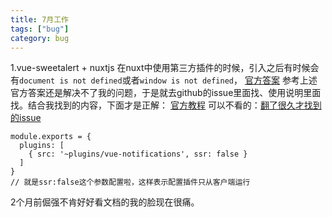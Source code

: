 ```yaml
---
title: 7月工作
tags: ["bug"]
category: bug
---
```

1.vue-sweetalert + nuxtjs
在nuxt中使用第三方插件的时候，引入之后有时候会有`document is not defined`或者`window is not defined`，
[官方答案](https://nuxtjs.org/faq/window-document-undefined/#window-or-document-undefined-)
参考上述官方答案还是解决不了我的问题，于是就去github的issue里面找、使用说明里面找。结合我找到的内容，下面才是正解：
[官方教程](https://zh.nuxtjs.org/guide/plugins/#只在浏览器里使用的插件)
可以不看的：[翻了很久才找到的issue](https://github.com/nuxt/nuxt.js/issues/30)

```
module.exports = {
  plugins: [
    { src: '~plugins/vue-notifications', ssr: false }
  ]
}
// 就是ssr:false这个参数配置啦，这样表示配置插件只从客户端运行
```
2个月前倔强不肯好好看文档的我的脸现在很痛。